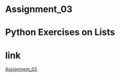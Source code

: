 # Assignment_03

# Python Exercises on Lists

# link 
[Assignment_03](https://drive.google.com/file/d/1E9qIucdjiXVTN0I7PVqrLT5TvuoHDTM3/view)